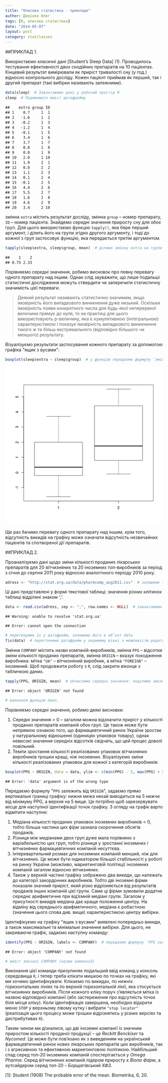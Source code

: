 ```yaml
---
title: "Описова статистика - приклади"
author: Девіняк Олег
tags: [R, описова статистика]
date: "2014-05-07"
layout: post
category: statclasses
--- 
```


##ПРИКЛАД 1.

Використаємо класичні дані [Student’s Sleep Data] (1). Проводилось тестування ефективності двох снодійних препаратів на 10 пацієнтах. Кінцевий результат вимірювали як приріст тривалості сну (у год.) відносно контрольного досліду. Кожен пацієнт приймав як перший, так і другий препарат (такі вибірки називають залежними).


```r
data(sleep)  # Завантажимо дані у робочий простір R
sleep  # Подивимося вміст датафрейму
```

```
##    extra group ID
## 1    0.7     1  1
## 2   -1.6     1  2
## 3   -0.2     1  3
## 4   -1.2     1  4
## 5   -0.1     1  5
## 6    3.4     1  6
## 7    3.7     1  7
## 8    0.8     1  8
## 9    0.0     1  9
## 10   2.0     1 10
## 11   1.9     2  1
## 12   0.8     2  2
## 13   1.1     2  3
## 14   0.1     2  4
## 15  -0.1     2  5
## 16   4.4     2  6
## 17   5.5     2  7
## 18   1.6     2  8
## 19   4.6     2  9
## 20   3.4     2 10
```


змінна `extra` містить результат досліду, змінна `group` – номер препарату, `ID` – номер пацієнта. Знайдемо середні значення приросту сну для обох груп. Для цього використаємо функцію `tapply()`, яка бере перший аргумент, і ділить його на групи згідно другого аргументу, і тоді до кожної з груп застосовує функцію, яка передається третім аргументом.


```r
tapply(sleep$extra, sleep$group, mean)  # ділимо змінну extra на групи за допомогою змінної group, і для кожної групи виконаєм функцію mean.
```

```
##    1    2 
## 0.75 2.33
```


Порівняємо середні значення, робимо висновок про певну перевагу одного препарату над іншим. Однак слід зауважити, що лише подальші статистичні дослідження можуть ствердити чи заперечити статистичну значимість цієї переваги.

>Деякий результат називають статистично значимим, якщо імовірність його випадкового виникнення дуже низький. Оскільки імовірність появи конкретного числа для будь-якої неперервної величини прямує до нуля, то на практиці для цього використовують р-величину, яка є кумулятивною (інтегральною) характеристикою і показує імовірність випадкового виникнення такого ж та більш екстремального (відповідно більшого чи меншого) результату. 

Візуалізуємо результати застосування кожного препарату за допомогою графіка "ящик з вусами":


```r
boxplot(sleep$extra ~ sleep$group)  # у функцію передаємо формулу 'змінна extra залежить від змінної group'
```

![plot of chunk unnamed-chunk-3](figure/unnamed-chunk-3.png) 


Ще раз бачимо перевагу одного препарату над іншим, крім того, відсутність викидів на графіку може означати відсутність незвичайних пацієнтів та спотвореної дії препаратів. 

##ПРИКЛАД 2.

Проаналізуємо дані щодо зміни кількості проданих лікарських препаратів для 20 вітчизняних та 20 іноземних топ-виробників за період з січня до серпня 2011 року відносно аналогічного періоду 2010 року.


```r
adress <- "http://stat.org.ua/data/pharmcomp_aug2011.csv"  # запишемо інтернет-адресу даних. 
```


Ці дані представлені у формі текстової таблиці: значення різних клітинок таблиці відділені знаком ‘;’.


```r
data <- read.csv(adress, sep <- ";", row.names <- NULL)  # завантажимо дані з інтернету, за допомогою функції read.csv()
```

```
## Warning: unable to resolve 'stat.org.ua'
```

```
## Error: cannot open the connection
```

```r
# перетворимо їх у датафрейм, запишемо його в об’єкт data
fix(data)  # переглянемо датафрейм у окремому вікні з можливістю редагування.
```


Змінна `COMPANY` містить назви компаній-виробників, змінна `PPG` – відсотки зміни кількості проданих препаратів, змінна `ORIGIN` – вказує  походження виробника: мітка `"UA"` – вітчизняний виробник, а мітка `"FOREIGN"` – іноземний. Щоб продовжити роботу з `R`, слід закрити віконце з табличкою даних.


```r
tapply(PPG, ORIGIN, mean)  # обчислимо середні значення: поділимо змінну `PPG` на групи за допомогою змінної `ORIGIN`, і для кожної групи 
```

```
## Error: object 'ORIGIN' not found
```

```r
# виконаєм функцію mean.
```


Порівняємо середні значення, робимо деякі висновки:
1. Середні значення > 0 – загалом можна відзначити приріст у кількості проданих препаратів компаній обох груп. Це також може бути непрямою ознакою того, що фармацевтичний ринок України зростає у натуральному відношенні (одиницях упаковок товару), однак невисокі значення середніх відсотків свідчать, що цей процес доволі повільний.
2. Темпи зростання кількості реалізованих упаковок вітчизняних виробників трошки кращі, ніж іноземних.
Візуалізуємо зміни кількості реалізованих упаковок для кожної з категорій виробників:


```r
boxplot(PPG ~ ORIGIN, data = data, ylim <- c(min(PPG) - 5, max(PPG) + 5))
```

```
## Error: 'data' argument is of the wrong type
```


Передаємо формулу "`PPG` залежить від `ORIGIN`", задаємо прямо вертикальні границі графіку: нижня межа нехай виводиться на 5 нижче від мінімуму PPG, а верхня на 5 вище. Це потрібно щоб зарезервувати місце для наступної ідентифікації точок графіку.
З огляду на графік варто відмітити наступне:

1. Медіана кількості проданих упаковок іноземних виробників < 0, тобто більша частина цих фірм зазнала скорочення обсягів продажів. 
2. Різниця між медіанами двох груп дуже мала порівняно з варіабельністю цих груп, тобто різниця у зростанні іноземних і вітчизняних фармацевтичних компаній несуттєва.
3. Інтерквартильний розмах для іноземних компаній менший, ніж для вітчизняних. Це може бути індикатором більшої стабільності у роботі на ринку України (можливо, маркетинговій політиці) іноземних компаній загалом відносно вітчизняних. 
4. Також у верхній частині графіку зображено два викиди, що належать до категорії закордонних виробників. Тобто дві іноземні фірми показали значний приріст, який різко відрізняється від результатів продажів інших компаній цієї групи. Саме ці фірми зумовили додатнє середнє арифметичне при від’ємній медіані групи. Загалом у присутності викидів медіана дає краще положення центру. На відміну від середнього арифметичного, медіана є робастною (значення цього слова див. вище) характеристикою центру вибірки.

Ідентифікуємо на графіку "ящик з вусами" виявлені попередньо викиди, а також максимальні та мінімальні значення вибірки. Для цього, не закриваючи графік, задаємо наступну команду:


```r
identify(PPG ~ ORIGIN, labels <- COMPANY)  # передаємо формулу 'PPG залежить від ORIGIN', як мітки будемо використовувати
```

```
## Error: object 'COMPANY' not found
```

```r
# вміст змінної COMPANY (назви компаній)
```


Виконання цієї команди призупиняє подальший ввід команд у консоль середовища `R`, і тепер треба клікати мишкою по точках на графіку, які ми хочемо ідентифікувати. Клікаємо по викидах, по нижніх горизонтальних лініях та по верхній горизонтальній лінії, яка стосується вітчизняних виробників. Після кожного кліку поруч з’являється мітка із назвою відповідної компанії (або застереження про відсутність точок біля місця кліку). Коли ідентифікація завершена, необхідно відкрити меню `STOP` у верхньому лівому кутку і вибрати `"stop locator"` (реалізація цього процесу може трошки відрізнятись у різних версіях та дистрибутивах `R`).

Таким чином ми дізналися, що дві іноземні компанії із значним приростом кількості проданої продукції – це *Reckitt Benckiser* та *Nycomed*. Це може бути пов’язано як з виведенням на український фармацевтичний ринок нових лікарських препаратів цих виробників, так і з агресивною та ефективною маркетинговою політикою. Найбільший спад серед топ-20 іноземних компаній спостерігається у *Omega Pharma*. Серед вітчизняних компаній лідером приросту є *Віола Фарм*, а аутсайдером серед топ-20 – *Борщагівський ХФЗ*.

[1]: Student (1908) The probable error of the mean. Biometrika, 6, 20.
